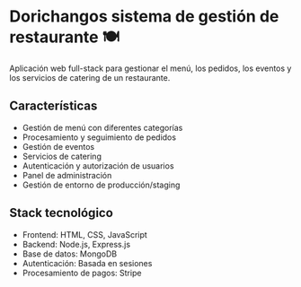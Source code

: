 # Dorichangos sistema de gestión de restaurante 🍽️

Aplicación web full-stack para gestionar el menú, los pedidos, los eventos y los servicios de catering de un restaurante.

## Características

- Gestión de menú con diferentes categorías
- Procesamiento y seguimiento de pedidos
- Gestión de eventos
- Servicios de catering
- Autenticación y autorización de usuarios
- Panel de administración
- Gestión de entorno de producción/staging

## Stack tecnológico

- Frontend: HTML, CSS, JavaScript
- Backend: Node.js, Express.js
- Base de datos: MongoDB
- Autenticación: Basada en sesiones
- Procesamiento de pagos: Stripe
